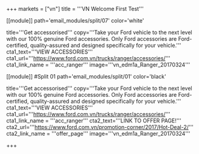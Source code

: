 +++
markets = ["vn"]
title = '''VN Welcome First Test'''

 [[module]]
path='email_modules/split/07'
color='white'

title='''Get accessorised'''
copy='''Take your Ford vehicle to the next level with our 100% genuine Ford accessories. Only Ford accessories are Ford-certified, quality-assured and designed specifically for your vehicle.'''
cta1_text='''VIEW ACCESSORIES'''
cta1_url='''https://www.ford.com.vn/trucks/ranger/accessories/'''
cta1_link_name = '''acc_ranger'''
image='''vn_edm1a_Ranger_20170324'''


[[module]] #Split 01
path='email_modules/split/01'
color='black'

  title='''Get accessorised'''
  copy='''Take your Ford vehicle to the next level with our 100% genuine Ford accessories. Only Ford accessories are Ford-certified, quality-assured and designed specifically for your vehicle.'''
  cta1_text='''VIEW ACCESSORIES'''
  cta1_url='''https://www.ford.com.vn/trucks/ranger/accessories/'''
	cta1_link_name = '''acc_ranger'''
  cta2_text='''LINK TO OFFER PAGE!'''
  cta2_url='''https://www.ford.com.vn/promotion-corner/2017/Hot-Deal-2/'''
	cta2_link_name = '''offer_page'''
  image='''vn_edm1a_Ranger_20170324'''


+++